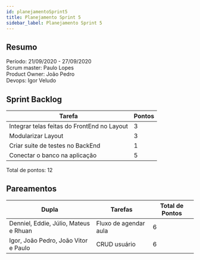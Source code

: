 ```yaml
---
id: planejamentoSprint5
title: Planejamento Sprint 5
sidebar_label: Planejamento Sprint 5
---
```


## Resumo

Período: 21/09/2020 - 27/09/2020 <br>
Scrum master: Paulo Lopes <br>
Product Owner: João Pedro <br>
Devops: Igor Veludo <br>

## Sprint Backlog

| Tarefa | Pontos |
|--------|--------|
| Integrar telas feitas do FrontEnd no Layout | 3 |
| Modularizar Layout | 3 |
| Criar suite de testes no BackEnd | 1 |
| Conectar o banco na aplicação | 5 |

Total de pontos: 12

## Pareamentos

| Dupla | Tarefas | Total de Pontos |
|-------|---------|-----------------|
| Denniel, Eddie, Júlio, Mateus e Rhuan | Fluxo de agendar aula | 6 |
| Igor, João Pedro, João Vitor e Paulo | CRUD usuário | 6 |
